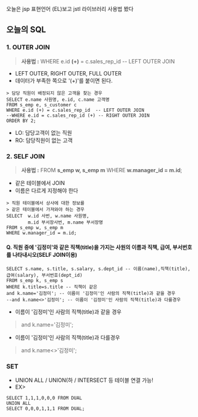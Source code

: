 오늘은 jsp 표현언어 (EL)보고
jstl 라이브러리 사용법 봤다

## 오늘의 SQL

### 1. OUTER JOIN

> **사용법 :** WHERE e.id **(+)** = c.sales_rep_id  -- LEFT OUTER JOIN

 - LEFT OUTER, RIGHT OUTER, FULL OUTER
 - 데이터가 부족한 쪽으로 '(+)'를 붙이면 된다.

```
> 담당 직원이 배정되지 않은 고객을 찾는 경우
SELECT e.name 사원명, e.id, c.name 고객명 
FROM s_emp e, s_customer c
WHERE e.id (+) = c.sales_rep_id  -- LEFT OUTER JOIN
--WHERE e.id = c.sales_rep_id (+) -- RIGHT OUTER JOIN
ORDER BY 2;
```
 - LO: 담당고객이 없는 직원
 - RO: 담당직원이 없는 고객

### 2. SELF JOIN

>**사용법 :** FROM **s_emp w, s_emp m**
WHERE **w.manager_id = m.id**;


- 같은 테이블에서 JOIN
- 이름은 다르게 지정해야 한다

```
> 직원 테이블에서 상사에 대한 정보를 
> 같은 테이블에서 가져와야 하는 경우
SELECT  w.id 사번, w.name 사원명, 
        m.id 부서장사번, m.name 부서장명
FROM s_emp w, s_emp m
WHERE w.manager_id = m.id;
```

#### Q. 직원 중에 '김정미'와 같은 직책(title)을 가지는 사원의 이름과 직책, 급여, 부서번호를 나타내시오(SELF JOIN이용)
```
SELECT s.name, s.title, s.salary, s.dept_id -- 이름(name),직책(title), 급여(salary), 부서번호(dept_id)
FROM s_emp k, s_emp s
WHERE k.title=s.title -- 직책이 같은
and k.name='김정미'; -- 이름이 '김정미'인 사람의 직책(title)과 같을 경우
--and k.name<>'김정미'; -- 이름이 '김정미'인 사람의 직책(title)과 다를경우
```
 
 - 이름이 '김정미'인 사람의 직책(title)과 같을 경우

> and k.name='김정미'; 

  - 이름이 '김정미'인 사람의 직책(title)과 다를경우

> and k.name<>'김정미';


### SET

- UNION ALL / UNION(하 / INTERSECT 등 테이블 연결 가능!
- EX>
```
SELECT 1,1,1,0,0,0 FROM DUAL
UNION ALL
SELECT 0,0,0,1,1,1 FROM DUAL;
```
<!--stackedit_data:
eyJoaXN0b3J5IjpbODY5NjAzNDgyLDE3Nzg2MzAzNDYsLTE3NT
Y2ODc3NjYsLTE3NjgwNzA5NjAsLTEwMDkyMTIzNzksLTE3Nzkz
NzU1NF19
-->